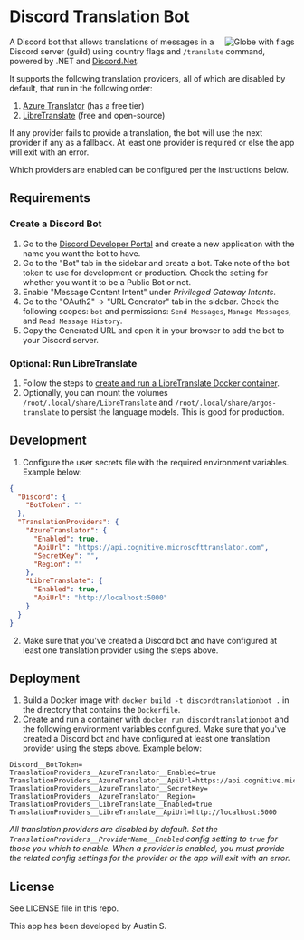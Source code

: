 # Discord Translation Bot

<img src="https://github.com/austins/DiscordTranslationBot/assets/1623983/96f1b58b-94f4-4df6-a81c-34e4f0342dc0" align="right" alt="Globe with flags" />

A Discord bot that allows translations of messages in a Discord server (guild) using country flags and `/translate`
command, powered by .NET
and [Discord.Net](https://github.com/discord-net/Discord.Net).

It supports the following translation providers, all of which are disabled by default, that run in the following order:

1. [Azure Translator](https://azure.microsoft.com/en-us/services/cognitive-services/translator/) (has a free tier)
2. [LibreTranslate](https://github.com/LibreTranslate/LibreTranslate) (free and open-source)

If any provider fails to provide a translation, the bot will use the next provider if any as a fallback. At least one
provider is required or else the app will exit with an error.

Which providers are enabled can be configured per the instructions below.

## Requirements

### Create a Discord Bot

1. Go to the [Discord Developer Portal](https://discord.com/developers/applications) and create a new application with
   the name you want the bot to have.
2. Go to the "Bot" tab in the sidebar and create a bot. Take note of the bot token to use for development or production.
   Check the setting for whether you want it to be a Public Bot or not.
3. Enable "Message Content Intent" under _Privileged Gateway Intents_.
4. Go to the "OAuth2" -> "URL Generator" tab in the sidebar. Check the following scopes: `bot` and
   permissions: `Send Messages`, `Manage Messages`, and `Read Message History`.
5. Copy the Generated URL and open it in your browser to add the bot to your Discord server.

### Optional: Run LibreTranslate

1. Follow the steps
   to [create and run a LibreTranslate Docker container](https://github.com/LibreTranslate/LibreTranslate#run-with-docker=).
2. Optionally, you can mount the volumes `/root/.local/share/LibreTranslate` and `/root/.local/share/argos-translate` to
   persist the language models. This is good for production.

## Development

1. Configure the user secrets file with the required environment variables. Example below:

```json
{
  "Discord": {
    "BotToken": ""
  },
  "TranslationProviders": {
    "AzureTranslator": {
      "Enabled": true,
      "ApiUrl": "https://api.cognitive.microsofttranslator.com",
      "SecretKey": "",
      "Region": ""
    },
    "LibreTranslate": {
      "Enabled": true,
      "ApiUrl": "http://localhost:5000"
    }
  }
}
```

2. Make sure that you've created a Discord bot and have configured at least one translation provider using the steps
   above.

## Deployment

1. Build a Docker image with `docker build -t discordtranslationbot .` in the directory that contains the `Dockerfile`.
2. Create and run a container with `docker run discordtranslationbot` and the following environment variables
   configured. Make sure that you've created a Discord bot and have configured at least one translation provider using
   the steps above. Example below:

```
Discord__BotToken=
TranslationProviders__AzureTranslator__Enabled=true
TranslationProviders__AzureTranslator__ApiUrl=https://api.cognitive.microsofttranslator.com
TranslationProviders__AzureTranslator__SecretKey=
TranslationProviders__AzureTranslator__Region=
TranslationProviders__LibreTranslate__Enabled=true
TranslationProviders__LibreTranslate__ApiUrl=http://localhost:5000
```

_All translation providers are disabled by default. Set the `TranslationProviders__ProviderName__Enabled` config setting
to `true` for those you which to
enable. When a provider is enabled, you must provide the related config settings for the provider or the app will exit
with an error._

## License

See LICENSE file in this repo.

This app has been developed by Austin S.
